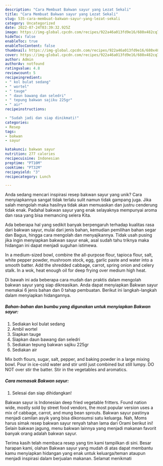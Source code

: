 ```yaml
---
description: "Cara Membuat Bakwan sayur yang Lezat Sekali"
title: "Cara Membuat Bakwan sayur yang Lezat Sekali"
slug: 535-cara-membuat-bakwan-sayur-yang-lezat-sekali
category: Uncategorized
date: 2022-07-24T03:39:32.925Z
image: https://img-global.cpcdn.com/recipes/922a46a013fd9e16/680x482cq70/bakwan-sayur-foto-resep-utama.jpg
hideToc: false
enableToc: true
enableTocContent: false
thumbnail: https://img-global.cpcdn.com/recipes/922a46a013fd9e16/680x482cq70/bakwan-sayur-foto-resep-utama.jpg
cover: https://img-global.cpcdn.com/recipes/922a46a013fd9e16/680x482cq70/bakwan-sayur-foto-resep-utama.jpg
author: Admin
authorAv: notfound
ratingvalue: 4.8
reviewcount: 5
recipeingredient:
- " kol bulat sedang"
- " wortel"
- " tauge"
- " daun bawang dan seledri"
- " tepung bakwan sajiku 225gr"
- " air"
recipeinstructions:

- "Sudah jadi dan siap dinikmati!"
categories:
- Resep
tags:
- bakwan
- sayur

katakunci: bakwan sayur 
nutrition: 277 calories
recipecuisine: Indonesian
preptime: "PT10M"
cooktime: "PT32M"
recipeyield: "3"
recipecategory: Lunch

---
```





Anda sedang mencari inspirasi resep bakwan sayur yang unik? Cara menyiapkannya sangat tidak terlalu sulit namun tidak gampang juga. Jika salah mengolah maka hasilnya tidak akan memuaskan dan justru cenderung tidak enak. Padahal bakwan sayur yang enak selayaknya mempunyai aroma dan rasa yang bisa memancing selera Kita.





Ada beberapa hal yang sedikit banyak berpengaruh terhadap kualitas rasa dari bakwan sayur, mulai dari jenis bahan, kemudian pemilihan bahan segar dan Bagus, hingga cara mengolah dan menyajikannya. Tidak usah pusing jika ingin menyiapkan bakwan sayur enak,      asal sudah tahu triknya maka hidangan ini dapat menjadi suguhan istimewa.














In a medium-sized bowl, combine the all-purpose flour, tapioca flour, salt, white pepper powder, mushroom stock, egg, garlic paste and water into a smooth batter. Add the shredded cabbage, carrot, spring onion and celery stalk. In a wok, heat enough oil for deep frying over medium high heat.






Di bawah ini ada beberapa cara mudah dan praktis dalam mengolah bakwan sayur yang siap dikreasikan. Anda dapat menyiapkan Bakwan sayur memakai 6 jenis bahan dan 0 tahap pembuatan. Berikut ini langkah-langkah dalam menyiapkan hidangannya.

<!--inarticleads1-->

##### Bahan-bahan dan bumbu yang digunakan untuk menyiapkan Bakwan sayur:

1. Sediakan  kol bulat sedang
1. Ambil  wortel
1. Siapkan  tauge
1. Siapkan  daun bawang dan seledri
1. Sediakan  tepung bakwan sajiku 225gr
1. Sediakan  air


Mix both flours, sugar, salt, pepper, and baking powder in a large mixing bowl. Pour in ice-cold water and stir until just combined but still lumpy. DO NOT over stir the batter. Stir in the vegetables and aromatics. 

<!--inarticleads2-->

##### Cara memasak Bakwan sayur:


1. Selesai dan siap dihidangkan!

Bakwan sayur is Indonesian deep fried vegetable fritters. Found nation wide, mostly sold by street food vendors, the most popular version uses a mix of cabbage, carrot, and mung bean sprouts. Bakwan sayur pastinya menjadi camilan asyik yang bisa dikonsumsi satu keluarga. Nah, Moms harus simak resep bakwan sayur renyah tahan lama dari Orami berikut ini! Selain bakwan jagung, menu bakwan lainnya yang menjadi makanan favorit banyak orang adalah bakwan sayur. 

Terima kasih telah membaca resep yang tim kami tampilkan di sini. Besar harapan kami, olahan Bakwan sayur yang mudah di atas dapat membantu kamu menyiapkan hidangan yang enak untuk keluarga/teman ataupun menjadi inspirasi dalam berjualan makanan. Selamat menikmati
